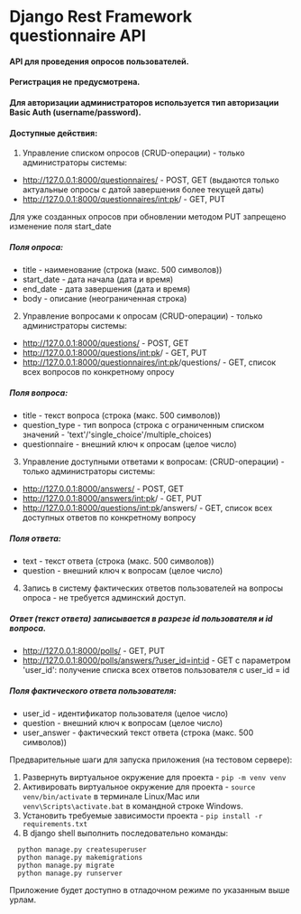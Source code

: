 # Django Rest Framework questionnaire API

#### API для проведения опросов пользователей.
#### Регистрация не предусмотрена.
#### Для авторизации администраторов используется тип авторизации Basic Auth (username/password).
#### Доступные действия:

1. Управление списком опросов (CRUD-операции) - только администраторы системы:
  - http://127.0.0.1:8000/questionnaires/ - POST, GET (выдаются только актуальные опросы с датой завершения более текущей даты) 
  - http://127.0.0.1:8000/questionnaires/<int:pk>/ - GET, PUT

  Для уже созданных опросов при обновлении методом PUT запрещено изменение поля start_date 
  ##### Поля опроса:
  - title - наименование (строка (макс. 500 символов))
  - start_date - дата начала (дата и время)
  - end_date - дата завершения (дата и время)
  - body - описание (неограниченная строка)

2. Управление вопросами к опросам (CRUD-операции) - только администраторы системы:
  - http://127.0.0.1:8000/questions/ - POST, GET
  - http://127.0.0.1:8000/questions/<int:pk>/ - GET, PUT 
  - http://127.0.0.1:8000/questionnaires/<int:pk>/questions/ - GET, список всех вопросов по конкретному опросу

  ##### Поля вопроса:
  - title - текст вопроса (строка (макс. 500 символов))
  - question_type - тип вопроса (строка с ограниченным списком значений - 'text'/'single_choice'/multiple_choices)
  - questionnaire - внешний ключ к опросам (целое число)

3. Управление доступными ответами к вопросам: (CRUD-операции)  - только администраторы системы:
  - http://127.0.0.1:8000/answers/ - POST, GET
  - http://127.0.0.1:8000/answers/<int:pk>/ - GET, PUT 
  - http://127.0.0.1:8000/questions/<int:pk>/answers/ - GET, список всех доступных ответов по конкретному вопросу<br> 

  ##### Поля ответа:
  - text - текст ответа (строка (макс. 500 символов))
  - question - внешний ключ к вопросам (целое число)

4. Запись в систему фактических ответов пользователей на вопросы опроса - не требуется админский доступ.
  ##### Ответ (текст ответа) записывается в разрезе id пользователя и id вопроса.
  - http://127.0.0.1:8000/polls/ - GET, PUT 
  - http://127.0.0.1:8000/polls/answers/?user_id=<int:id> - GET с параметром 'user_id': получение списка всех ответов пользователя с user_id = id

  ##### Поля фактического ответа пользователя:
  - user_id - идентификатор пользователя (целое число)
  - question - внешний ключ к вопросам (целое число)
  - user_answer - фактический текст ответа (строка (макс. 500 символов))

Предварительные шаги для запуска приложения (на тестовом сервере):
  1. Развернуть виртуальное окружение для проекта - `pip -m venv venv`
  2. Активировать виртуальное окружение для проекта - `source venv/bin/activate` в терминале Linux/Mac или `venv\Scripts\activate.bat` в командной строке Windows.
  3. Установить требуемые зависимости проекта - `pip install -r requirements.txt`
  4. В django shell выполнить последовательно команды: 
  ```
    python manage.py createsuperuser
    python manage.py makemigrations
    python manage.py migrate
    python manage.py runserver
  ```
  
  Приложение будет доступно в отладочном режиме по указанным выше урлам.
